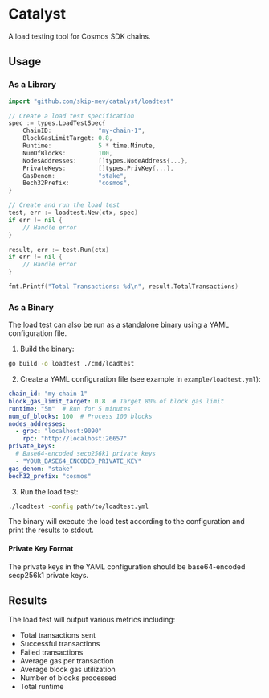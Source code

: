 # Catalyst

A load testing tool for Cosmos SDK chains.

## Usage

### As a Library

```go
import "github.com/skip-mev/catalyst/loadtest"

// Create a load test specification
spec := types.LoadTestSpec{
    ChainID:             "my-chain-1",
    BlockGasLimitTarget: 0.8,
    Runtime:             5 * time.Minute,
    NumOfBlocks:         100,
    NodesAddresses:      []types.NodeAddress{...},
    PrivateKeys:         []types.PrivKey{...},
    GasDenom:            "stake",
    Bech32Prefix:        "cosmos",
}

// Create and run the load test
test, err := loadtest.New(ctx, spec)
if err != nil {
    // Handle error
}

result, err := test.Run(ctx)
if err != nil {
    // Handle error
}

fmt.Printf("Total Transactions: %d\n", result.TotalTransactions)
```

### As a Binary

The load test can also be run as a standalone binary using a YAML configuration file.

1. Build the binary:
```bash
go build -o loadtest ./cmd/loadtest
```

2. Create a YAML configuration file (see example in `example/loadtest.yml`):
```yaml
chain_id: "my-chain-1"
block_gas_limit_target: 0.8  # Target 80% of block gas limit
runtime: "5m"  # Run for 5 minutes
num_of_blocks: 100  # Process 100 blocks
nodes_addresses:
  - grpc: "localhost:9090"
    rpc: "http://localhost:26657"
private_keys:
  # Base64-encoded secp256k1 private keys
  - "YOUR_BASE64_ENCODED_PRIVATE_KEY"
gas_denom: "stake"
bech32_prefix: "cosmos"
```

3. Run the load test:
```bash
./loadtest -config path/to/loadtest.yml
```

The binary will execute the load test according to the configuration and print the results to stdout.

#### Private Key Format

The private keys in the YAML configuration should be base64-encoded secp256k1 private keys.

## Results

The load test will output various metrics including:
- Total transactions sent
- Successful transactions
- Failed transactions
- Average gas per transaction
- Average block gas utilization
- Number of blocks processed
- Total runtime
